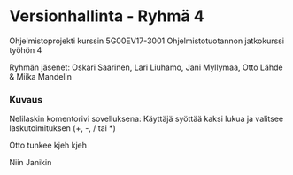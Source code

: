 # Versionhallinta - Ryhmä 4

Ohjelmistoprojekti kurssin 5G00EV17-3001 Ohjelmistotuotannon jatkokurssi työhön 4

Ryhmän jäsenet: Oskari Saarinen, Lari Liuhamo, Jani Myllymaa, Otto Lähde & Miika Mandelin

### Kuvaus
Nelilaskin komentorivi sovelluksena: Käyttäjä syöttää kaksi lukua ja valitsee laskutoimituksen (+, -, / tai *)

Otto tunkee kjeh kjeh

Niin Janikin